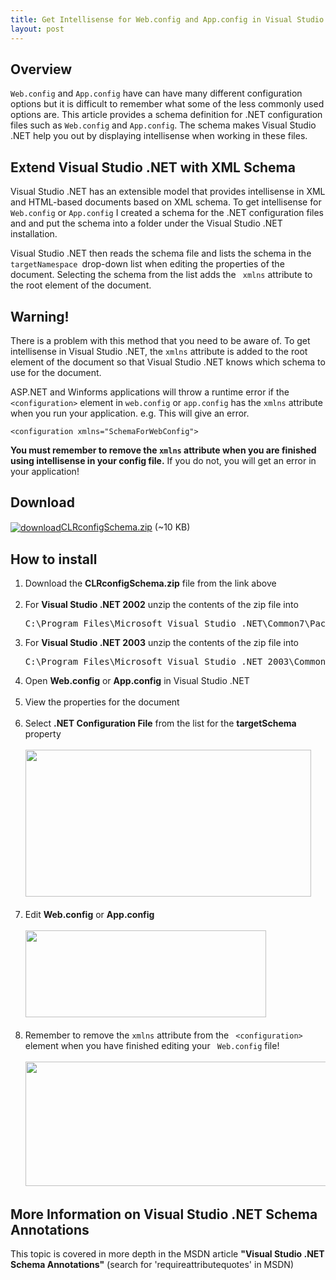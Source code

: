 ```yaml
---
title: Get Intellisense for Web.config and App.config in Visual Studio .NET
layout: post
---
```


<h2>Overview</h2>

<p>
  <code>Web.config</code> and <code>App.config</code> have can have many
  different configuration options but it is difficult to remember what some of
  the less commonly used options are. This article provides a schema definition
  for .NET configuration files such as <code>Web.config</code> and
  <code>App.config</code>. The schema makes Visual Studio .NET help you out by
  displaying intellisense when working in these files.
</p>
<h2>Extend Visual Studio .NET with XML Schema</h2>

<p>
  Visual Studio .NET has an extensible model that provides intellisense in XML
  and HTML-based documents based on XML schema. To get intellisense for
  <code>Web.config</code> or <code>App.config</code> I created a schema for the
  .NET configuration files and and put the schema into a folder under the Visual
  Studio .NET installation.
</p>
<p>
  Visual Studio .NET then reads the schema file and lists the schema in the
  <code>targetNamespace </code>drop-down list when editing the properties of the
  document. Selecting the schema from the list adds the
  <code> xmlns</code> attribute to the root element of the document.
</p>
<div class="Warning">
  <h2>Warning!</h2>

  <p>
    There is a problem with this method that you need to be aware of. To get
    intellisense in Visual Studio .NET, the <code>xmlns</code> attribute is
    added to the root element of the document so that Visual Studio .NET knows
    which schema to use for the document.
  </p>
  <p>
    ASP.NET and Winforms applications will throw a runtime error if the
    <code> &lt;configuration&gt;</code> element in <code>web.config</code> or
    <code>app.config</code> has the <code>xmlns</code> attribute when you run
    your application. e.g. This will give an error.
  </p>
  <p>
    <code>&lt;configuration xmlns=&quot;SchemaForWebConfig&quot;&gt;</code>
  </p>
  <p>
    <b
      >You must remember to remove the <code>xmlns</code> attribute when you are
      finished using intellisense in your config file.</b
    >
    If you do not, you will get an error in your application!
  </p>
</div>
<h2>Download</h2>

<p>
  <a href="../CLRconfigSchema.zip">
    <img
      src="../images/download.gif"
      align="absmiddle"
      alt="download"
    />CLRconfigSchema.zip</a
  >
  (~10 KB)
</p>
<h2>How to install</h2>

<ol>
  <li>
    Download the <b>CLRconfigSchema.zip</b> file from the link above <br />
    &nbsp;
  </li>
  <li class="Code">
    For <strong>Visual Studio .NET 2002</strong> unzip the contents of the zip
    file into<br />
    <pre>
C:\Program Files\Microsoft Visual Studio .NET\Common7\Packages\schemas\xml</pre
    >
  </li>
  <li>
    For <strong>Visual Studio .NET 2003</strong> unzip the contents of the zip
    file into<br />
    <pre>
C:\Program Files\Microsoft Visual Studio .NET 2003\Common7\Packages\schemas\xml</pre
    >
  </li>
  <li>
    Open <b>Web.config</b> or <b>App.config</b> in Visual Studio .NET<br />
    &nbsp;
  </li>
  <li>
    View the properties for the document<br />
    &nbsp;
  </li>
  <li>
    Select <b>.NET Configuration File</b> from the list for the
    <b> targetSchema</b> property<br />
    <br />
    <img
      src="../images/app-config-intellisense.gif"
      width="457"
      height="235"
    /><br />
    &nbsp;
  </li>
  <li>
    Edit <b>Web.config</b> or <b>App.config<br /> </b><br />
    <img
      src="../images/web-config-intellisense.gif"
      width="385"
      height="139"
    /><br />
    &nbsp;
  </li>
  <li>
    Remember to remove the <code>xmlns</code> attribute from the
    <code> &lt;configuration&gt;</code> element when you have finished editing
    your <code> Web.config</code> file!<br />
    <br />
    <img
      src="../images/visual-studio-intellisense.gif"
      width="682"
      height="199"
    />
  </li>
</ol>
<h2>
  More Information on <strong>Visual Studio .NET Schema Annotations</strong>
</h2>
<p>
  This topic is covered in more depth in the MSDN article
  <strong>&quot;Visual Studio .NET Schema Annotations&quot;</strong> (search for
  &#39;requireattributequotes&#39; in MSDN)
</p>
